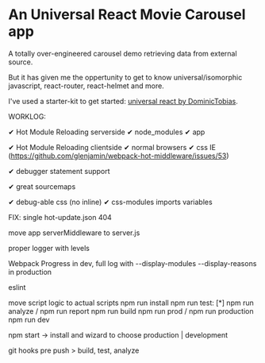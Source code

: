 # An Universal React Movie Carousel app

A totally over-engineered carousel demo retrieving data from external source.

But it has given me the oppertunity to get to know universal/isomorphic javascript, react-router, react-helmet and more.

I've used a starter-kit to get started: [universal react by DominicTobias](https://github.com/DominicTobias/universal-react).


WORKLOG:

✔︎ Hot Module Reloading serverside
  ✔︎ node_modules
  ✔︎ app

✔︎ Hot Module Reloading clientside
  ✔︎ normal browsers
  ✔︎ css
  IE (https://github.com/glenjamin/webpack-hot-middleware/issues/53)

✔︎ debugger statement support

✔︎ great sourcemaps

✔︎ debug-able css (no inline)
✔︎ css-modules
imports
variables

FIX: single hot-update.json 404

move app serverMiddleware to server.js

proper logger with levels

Webpack Progress in dev, full log with --display-modules --display-reasons in production

eslint

move script logic to actual scripts
npm run install
npm run test:<suite> [*]
npm run analyze / npm run report
npm run build
npm run prod / npm run production
npm run dev

npm start -> install and wizard to choose production | development

git hooks
pre push > build, test, analyze

